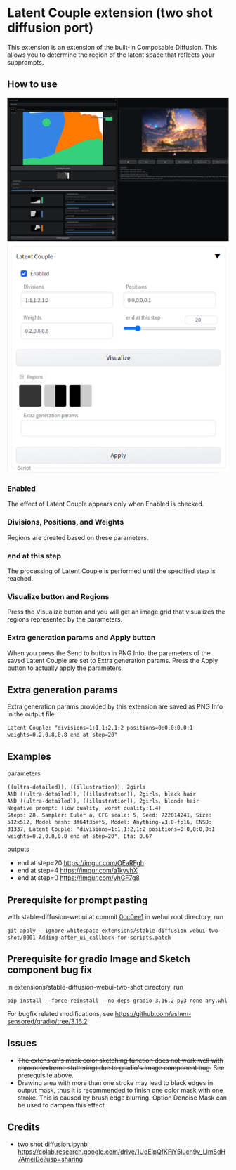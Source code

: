 # Latent Couple extension (two shot diffusion port)
This extension is an extension of the built-in Composable Diffusion.
This allows you to determine the region of the latent space that reflects your subprompts.

## How to use
![20230303.png](./screenshots/20230303.png)
![20230213.png](./screenshots/20230213.png)


### Enabled
The effect of Latent Couple appears only when Enabled is checked.

### Divisions, Positions, and Weights
Regions are created based on these parameters.

### end at this step
The processing of Latent Couple is performed until the specified step is reached.

### Visualize button and Regions
Press the Visualize button and you will get an image grid that visualizes the regions represented by the parameters.

### Extra generation params and Apply button
When you press the Send to button in PNG Info, the parameters of the saved Latent Couple are set to Extra generation params.
Press the Apply button to actually apply the parameters.

## Extra generation params
Extra generation params provided by this extension are saved as PNG Info in the output file.
```
Latent Couple: "divisions=1:1,1:2,1:2 positions=0:0,0:0,0:1 weights=0.2,0.8,0.8 end at step=20"
```

## Examples
parameters
```
((ultra-detailed)), ((illustration)), 2girls
AND ((ultra-detailed)), ((illustration)), 2girls, black hair
AND ((ultra-detailed)), ((illustration)), 2girls, blonde hair
Negative prompt: (low quality, worst quality:1.4)
Steps: 28, Sampler: Euler a, CFG scale: 5, Seed: 722014241, Size: 512x512, Model hash: 3f64f3baf5, Model: Anything-v3.0-fp16, ENSD: 31337, Latent Couple: "divisions=1:1,1:2,1:2 positions=0:0,0:0,0:1 weights=0.2,0.8,0.8 end at step=20", Eta: 0.67
```
outputs
- end at step=20 https://imgur.com/OEaRFgh
- end at step=4 https://imgur.com/a1kyvhX
- end at step=0 https://imgur.com/yhGF7g8


## Prerequisite for prompt pasting
with stable-diffusion-webui at commit [0cc0ee1](https://github.com/AUTOMATIC1111/stable-diffusion-webui/commit/0cc0ee1bcb4c24a8c9715f66cede06601bfc00c8)
in webui root directory, run
```
git apply --ignore-whitespace extensions/stable-diffusion-webui-two-shot/0001-Adding-after_ui_callback-for-scripts.patch
```
## Prerequisite for gradio Image and Sketch component bug fix
in extensions/stable-diffusion-webui-two-shot directory, run
```
pip install --force-reinstall --no-deps gradio-3.16.2-py3-none-any.whl
```
For bugfix related modifications, see https://github.com/ashen-sensored/gradio/tree/3.16.2


## Issues
- ~~The extension's mask color sketching function does not work well with chrome(extreme stuttering) due to gradio's Image component bug.~~ See prerequisite above.
- Drawing area with more than one stroke may lead to black edges in output mask, thus it is recommended to finish one color mask with one stroke. This is caused by brush edge blurring. Option Denoise Mask can be used to dampen this effect.


## Credits
- two shot diffusion.ipynb https://colab.research.google.com/drive/1UdElpQfKFjY5luch9v_LlmSdH7AmeiDe?usp=sharing
